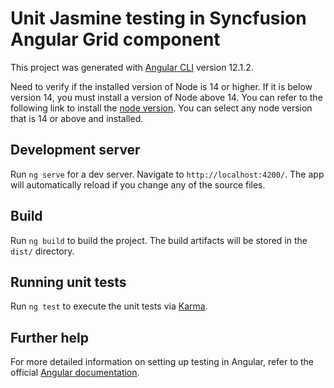 # Unit Jasmine testing in Syncfusion Angular Grid component 
This project was generated with [Angular CLI](https://github.com/angular/angular-cli) version 12.1.2.

Need to verify if the installed version of Node is 14 or higher. If it is below version 14, you must install a version of Node above 14. You can refer to the following link to install the [node version](https://nodejs.org/en/download). You can select any node version that is 14 or above and installed.

## Development server

Run `ng serve` for a dev server. Navigate to `http://localhost:4200/`. The app will automatically reload if you change any of the source files.


## Build

Run `ng build` to build the project. The build artifacts will be stored in the `dist/` directory.

## Running unit tests

Run `ng test` to execute the unit tests via [Karma](https://karma-runner.github.io).



## Further help

For more detailed information on setting up testing in Angular, refer to the official [Angular documentation](https://angular.io/guide/testing#set-up-testing).
